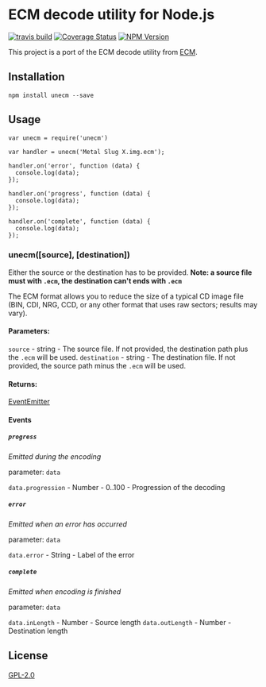 # ECM decode utility for Node.js

[![travis build](https://img.shields.io/travis/jbdemonte/node-unecm.svg)](https://travis-ci.org/jbdemonte/node-unecm)
[![Coverage Status](https://coveralls.io/repos/github/jbdemonte/node-unecm/badge.svg?branch=master)](https://coveralls.io/github/jbdemonte/node-unecm?branch=master)
[![NPM Version](https://img.shields.io/npm/v/node-unecm.svg)](https://www.npmjs.com/package/node-unecm)

This project is a port of the ECM decode utility from [ECM](https://github.com/kidoz/ecm).

## Installation
```
npm install unecm --save
```

## Usage

```
var unecm = require('unecm')

var handler = unecm('Metal Slug X.img.ecm');

handler.on('error', function (data) {
  console.log(data);
});

handler.on('progress', function (data) {
  console.log(data);
});

handler.on('complete', function (data) {
  console.log(data);
});
```

### unecm([source], [destination])

Either the source or the destination has to be provided.
__Note: a source file must with `.ecm`, the destination can't ends with `.ecm`__

The ECM format allows you to reduce the size of a typical CD image file (BIN, CDI, NRG, CCD, or any other format that uses raw sectors; results may vary).

#### Parameters:

`source` - string - The source file. If not provided, the destination path plus the `.ecm` will be used.
`destination` - string - The destination file. If not provided, the source path minus the `.ecm` will be used.

#### Returns:

[EventEmitter](https://nodejs.org/api/events.html#events_class_eventemitter)

#### Events

##### `progress`
*Emitted during the encoding*

parameter: `data`

`data.progression` - Number - 0..100 - Progression of the decoding

##### `error`
*Emitted when an error has occurred*

parameter: `data`

`data.error` - String - Label of the error


##### `complete`
*Emitted when encoding is finished*

parameter: `data`

`data.inLength` - Number - Source length
`data.outLength` - Number - Destination length

## License
[GPL-2.0](https://opensource.org/licenses/GPL-2.0)